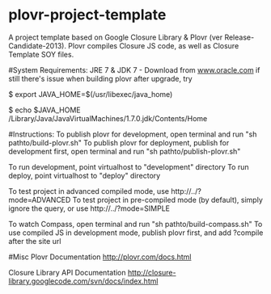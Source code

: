 plovr-project-template
======================

A project template based on Google Closure Library &amp; Plovr (ver Release-Candidate-2013).
Plovr compiles Closure JS code, as well as Closure Template SOY files.


#System Requirements:
JRE 7 & JDK 7 - Download from www.oracle.com
if still there's issue when building plovr after upgrade, try

$ export JAVA_HOME=$(/usr/libexec/java_home)

$ echo $JAVA_HOME
/Library/Java/JavaVirtualMachines/1.7.0.jdk/Contents/Home


#Instructions:
To publish plovr for development, open terminal and run "sh pathto/build-plovr.sh"
To publish plovr for deployment, publish for development first, open terminal and run "sh pathto/publish-plovr.sh"

To run development, point virtualhost to "development" directory
To run deploy, point virtualhost to "deploy" directory

To test project in advanced compiled mode, use http://../?mode=ADVANCED
To test project in pre-compiled mode (by default), simply ignore the query, or use http://../?mode=SIMPLE

To watch Compass, open terminal and run "sh pathto/build-compass.sh"
To use compiled JS in development mode, publish plovr first, and add ?compile after the site url


#Misc
Plovr Documentation
http://plovr.com/docs.html

Closure Library API Documentation
http://closure-library.googlecode.com/svn/docs/index.html